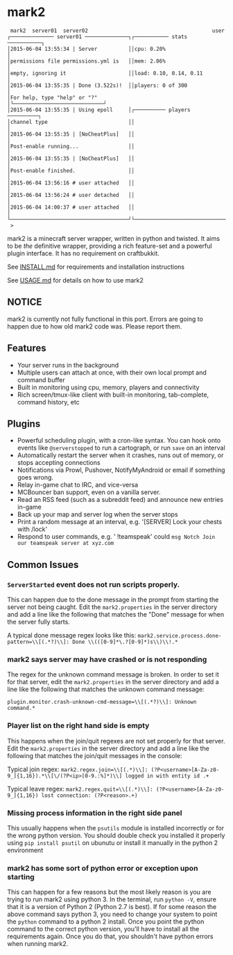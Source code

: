 # mark2

     mark2  server01  server02                                        user
    ┌────────────── server01 ──────────────┐┌─────────── stats ───────────┐
    │2015-06-04 13:55:34 | Server          ││cpu: 0.20%                   │
    │permissions file permissions.yml is   ││mem: 2.06%                   │
    │empty, ignoring it                    ││load: 0.10, 0.14, 0.11       │
    │2015-06-04 13:55:35 | Done (3.522s)!  ││players: 0 of 300            │
    │For help, type "help" or "?"          │└─────────────────────────────┘
    │2015-06-04 13:55:35 | Using epoll     │┌────────── players ──────────┐
    │channel type                          ││                             │
    │2015-06-04 13:55:35 | [NoCheatPlus]   ││                             │
    │Post-enable running...                ││                             │
    │2015-06-04 13:55:35 | [NoCheatPlus]   ││                             │
    │Post-enable finished.                 ││                             │
    │2015-06-04 13:56:16 # user attached   ││                             │
    │2015-06-04 13:56:24 # user detached   ││                             │
    │2015-06-04 14:00:37 # user attached   ││                             │
    └──────────────────────────────────────┘└─────────────────────────────┘
     >

mark2 is a minecraft server wrapper, written in python and twisted. It aims to be *the* definitive wrapper, providing a
rich feature-set and a powerful plugin interface. It has no requirement on craftbukkit.

See [INSTALL.md](INSTALL.md) for requirements and installation instructions

See [USAGE.md](USAGE.md) for details on how to use mark2

## NOTICE

mark2 is currently not fully functional in this port. Errors are going to happen due to how old mark2 code was. Please report them.

## Features

* Your server runs in the background
* Multiple users can attach at once, with their own local prompt and command buffer
* Built in monitoring using cpu, memory, players and connectivity
* Rich screen/tmux-like client with built-in monitoring, tab-complete, command history, etc

## Plugins

* Powerful scheduling plugin, with a cron-like syntax. You can hook onto events like `@serverstopped` to run a
  cartograph, or run `save` on an interval
* Automatically restart the server when it crashes, runs out of memory, or stops accepting connections
* Notifications via Prowl, Pushover, NotifyMyAndroid or email if something goes wrong.
* Relay in-game chat to IRC, and vice-versa
* MCBouncer ban support, even on a vanilla server.
* Read an RSS feed (such as a subreddit feed) and announce new entries in-game
* Back up your map and server log when the server stops
* Print a random message at an interval, e.g. '[SERVER] Lock your chests with /lock'
* Respond to user commands, e.g. '<Notch> !teamspeak' could `msg Notch Join our teamspeak server at xyz.com`

## Common Issues

### `ServerStarted` event does not run scripts properly.

This can happen due to the done message in the prompt from starting the server not being caught. Edit the `mark2.properties` in the server directory and add a line like the following that matches the "Done" message for when the server fully starts.

A typical done message regex looks like this: `mark2.service.process.done-pattern=\\[(.*?)\\]: Done \\(([0-9]*\.?[0-9]*)s\\)\\!.*`

### mark2 says server may have crashed or is not responding
The regex for the unknown command message is broken. In order to set it for that server, edit the `mark2.properties` in the server directory and add a line like the following that matches the unknown command message: 

`plugin.monitor.crash-unknown-cmd-message=\\[(.*?)\\]: Unknown command.*`

### Player list on the right hand side is empty
This happens when the join/quit regexes are not set properly for that server. Edit the `mark2.properties` in the server directory and add a line like the following that matches the join/quit messages in the console:

Typical join regex: `mark2.regex.join=\\[(.*)\\]: (?P<username>[A-Za-z0-9_]{1,16}).*\\[\/(?P<ip>[0-9.:%]*)\\] logged in with entity id .+`

Typical leave regex: `mark2.regex.quit=\\[(.*)\\]: (?P<username>[A-Za-z0-9_]{1,16}) lost connection: (?P<reason>.+)`

### Missing process information in the right side panel

This usually happens when the `psutils` module is installed incorrectly or for the wrong python version. You should double check you installed it properly using `pip install psutil` on ubunutu or install it manually in the python 2 environment

### mark2 has some sort of python error or exception upon starting

This can happen for a few reasons but the most likely reason is you are trying to run mark2 using python 3. In the terminal, run `python -V`, ensure that it is a version of Python 2 (Python 2.7 is best). If for some reason the above command says python 3, you need to change your system to point the `python` command to a python 2 install. Once you point the python command to the correct python version, you'll have to install all the requirements again. Once you do that, you shouldn't have python errors when running mark2.
